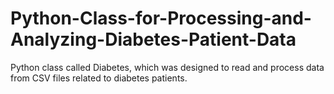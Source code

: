 # Python-Class-for-Processing-and-Analyzing-Diabetes-Patient-Data
Python class called Diabetes, which was designed to read and process data from CSV files related to diabetes patients.
